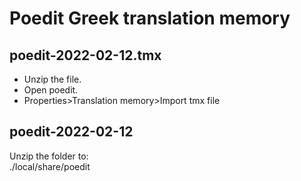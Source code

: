 # Poedit Greek translation memory

## poedit-2022-02-12.tmx

* Unzip the file.  
* Open poedit.  
* Properties>Translation memory>Import tmx file

## poedit-2022-02-12

Unzip the folder to:  
./local/share/poedit
